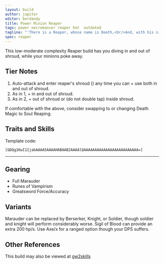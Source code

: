 ```yaml
---
layout: build
author: jupiter
editor: berdandy
title: Power Minion Reaper
tags: power necromancer reaper hot  outdated
tagline: "'There is a Reaper, whose name is Death,<br/>And, with his sickle keen,<br/>He reaps the bearded grain at a breath,<br/>And the flowers that grow between.'<br/>-- Henry Wadsworth Longfellow "
spec: reaper
---
```


This low-moderate complexity Reaper build has you diving in and out of shroud, while your minions poke away.

## Tier Notes

1. Auto-attack and enter reaper's shroud (<span data-aw2-key="F1" data-aw2-skill="30792"></span>) any time you can + use <span data-aw2-key="4" data-aw2-skill="30504"></span> both in and <span data-aw2-key="4" data-aw2-skill="29855"></span> out of shroud.
2. As in 1, + <span data-aw2-key="5" data-aw2-skill="30557"></span> in and <span data-aw2-key="5" data-aw2-skill="29740"></span> out of shroud.
3. As in 2, + <span data-aw2-key="2" data-aw2-skill="30163"></span> out of shroud or <span data-aw2-key="3" data-aw2-skill="29958"></span> (do not double tap) inside shroud.

If comfortable with the above, consider swapping <span data-aw2-key="9" data-aw2-skill="10533"></span> to <span data-aw2-key="9" data-aw2-skill="10607"></span> or changing Death Magic to Soul Reaping.

## Traits and Skills

Template code:

`[&DQg1KwI1IjabAAAA5AAAAHABAAB2AAAAlQAAAAAAAAAAAAAAAAAAAAAAAAA=]`

---

<div
  data-armory-embed='skills'
  data-armory-ids='10547,10541,10589,10533,10646'
>
</div>
<div
  data-armory-embed='specializations'
  data-armory-ids='53,2,34'
  data-armory-53-traits='1863,829,853'
  data-armory-2-traits='820,858,1694'
  data-armory-34-traits='2020,1969,2021'
>
</div>



## Gearing

- Full Marauder
- Runes of Vampirism
- Greatsword Force/Accuracy

## Variants

Marauder can be replaced by Berserker, Knight, or Soldier, though soldier and knight will perform considerably worse. Sigil of Blood can provide an extra 200 hp/s. Use Axe/x for a ranged option though your DPS suffers.

## Other References

This build may also be viewed at [gw2skills](http://gw2skills.net/editor/?PSQAElFwmYVMK2IOWP1NbA-zRJYiRB/YEJBqUA+HA-e)

